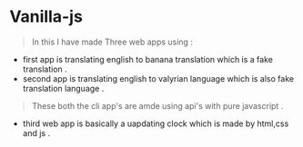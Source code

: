 # Vanilla-js
> In this I have made Three  web apps using  :
- first app is translating english to banana translation which is a fake
  translation .
- second app is translating english to valyrian language which is also fake translation 
 language .
> These both the cli app's are amde using api's with pure javascript .

- third web app is basically a uapdating clock which is made by html,css and js .

